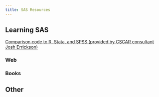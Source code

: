 ```yaml
---
title: SAS Resources
---
```


## Learning SAS

[Comparison code to R, Stata, and SPSS (provided by CSCAR consultant Josh Errickson)](https://github.com/josherrickson/commoncode)

### Web



### Books



## Other